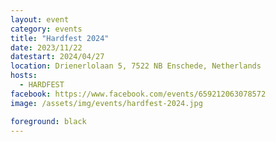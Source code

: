 ```yaml
---
layout: event
category: events
title: "Hardfest 2024"
date: 2023/11/22
datestart: 2024/04/27
location: Drienerlolaan 5, 7522 NB Enschede, Netherlands
hosts:
  - HARDFEST
facebook: https://www.facebook.com/events/659212063078572
image: /assets/img/events/hardfest-2024.jpg

foreground: black
---
```

